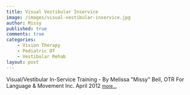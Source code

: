 ```yaml
---
title: Visual Vestibular Inservice
image: /images/visual-vestibular-inservice.jpg
author: Missy
published: true
comments: true
categories: 
    - Vision Therapy
    - Pediatric OT
    - Vestibular Rehab
layout: post
---
```


Visual/Vestibular In-Service Training - By Melissa "Missy" Bell, OTR For Language & Movement Inc. April 2012 <small> [more...](/docs/visual-vestibular-presentation.pptx)</small>

<!--<embed src="/docs/new-safe-driving-product-for-families.pdf" width="1000" height="1000" type="application/pdf"/>-->

<!--
<div class="embed-responsive embed-responsive-16by9">
  <iframe class="embed-responsive-item" src="/docs/sensory-processing-spd-and-si.pptx" allowfullscreen></iframe>
</div>-->
